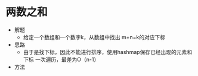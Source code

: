 # 两数之和
- 解题
    - 给定一个数组和一个数字k，从数组中找出 m+n=k的对应下标
- 思路
    - 由于是找下标，因此不能进行排序，使用hashmap保存已经出现的元素和下标
    一次遍历，最差为O（n-1） 
- 方法